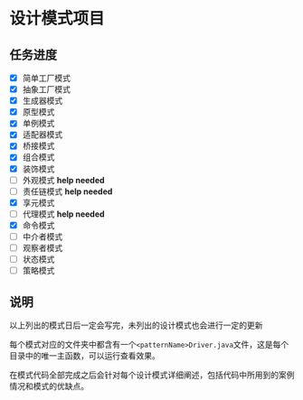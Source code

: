 # 设计模式项目

## 任务进度

- [x] 简单工厂模式
- [x] 抽象工厂模式
- [x] 生成器模式
- [x] 原型模式
- [x] 单例模式
- [x] 适配器模式
- [x] 桥接模式
- [x] 组合模式
- [x] 装饰模式
- [ ] 外观模式 **help needed**
- [ ] 责任链模式 **help needed**
- [x] 享元模式
- [ ] 代理模式 **help needed**
- [x] 命令模式
- [ ] 中介者模式
- [ ] 观察者模式
- [ ] 状态模式
- [ ] 策略模式

##  说明

以上列出的模式日后一定会写完，未列出的设计模式也会进行一定的更新

每个模式对应的文件夹中都含有一个`<patternName>Driver.java`文件，这是每个目录中的唯一主函数，可以运行查看效果。

在模式代码全部完成之后会针对每个设计模式详细阐述，包括代码中所用到的案例情况和模式的优缺点。
